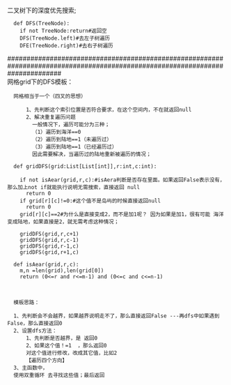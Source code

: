 二叉树下的深度优先搜索;
  
      def DFS(TreeNode):
        if not TreeNode:return#返回空 
        DFS(TreeNode.left)#去左子树遍历
        DFE(TreeNode.right)#去右子树遍历
    
##############################################################################################################################    
 网格grid下的DFS模板：
    
      网格相当于一个（四叉的思想）
      
          1、先判断这个索引位置是否符合要求，在这个空间内，不在就返回null
          2、解决重复遍历问题
            一般情况下，遍历可能分为三种；
            （1）遍历到海洋==0
            （2）遍历到陆地==1（未遍历过）
            （3）遍历到陆地==1（已经遍历过）
            因此需要解决，当遍历过的陆地重新被遍历的情况；
          
      def gridDFS(grid:List[List[int]],r:int,c:int):
        
        if not isAear(grid,r,c):#isAera判断是否存在里面。如果返回False表示没有，那么加上not if就能执行说明无需搜索，直接返回 null
          return 0
        if grid[r][c]!=0:#这个值不是岛屿的时候直接返回null
          return 0
        grid[r][c]==2#为什么是直接变成2，而不是加1呢？ 因为如果是加1，很有可能 海洋变成陆地，如果直接是2，就无需考虑这种情况；
        
        gridDFS(grid,r,c+1)
        gridDFS(grid,r,c-1)
        gridDFS(grid,r-1,c)
        gridDFS(grid,r+1,c)
       
      def isAear(grid,r,c):
        m,n =len(grid),len(grid[0]) 
        return (0<=r and r<=m-1) and (0<=c and c<=n-1)
          


      模板思路：

      1、先判断会不会越界，如果越界说明走不了，那么直接返回False ---再dfs中如果遇到False，那么直接返回0
      2、设置dfs方法：
          1、先判断是否越界，是 返回0
          2、如果这个值！=1  ，那么返回0
          对这个值进行修改，改成其它值，比如2
          【遍历四个方向】
      3、主函数中，
      使用双重循环 去寻找这些值；最后返回
  
  
     


  
